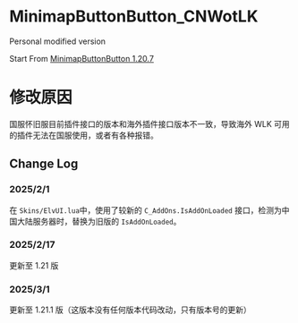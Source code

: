 # MinimapButtonButton_CNWotLK
Personal modified version

Start From [MinimapButtonButton 1.20.7](https://github.com/syndenbock/MinimapButtonButton/tree/1.20.7)

# 修改原因
国服怀旧服目前插件接口的版本和海外插件接口版本不一致，导致海外 WLK 可用的插件无法在国服使用，或者有各种报错。

## Change Log
### 2025/2/1
在 `Skins/ElvUI.lua`中，使用了较新的 `C_AddOns.IsAddOnLoaded` 接口，检测为中国大陆服务器时，替换为旧版的 `IsAddOnLoaded`。

### 2025/2/17
更新至 1.21 版

### 2025/3/1
更新至 1.21.1 版（这版本没有任何版本代码改动，只有版本号的更新）